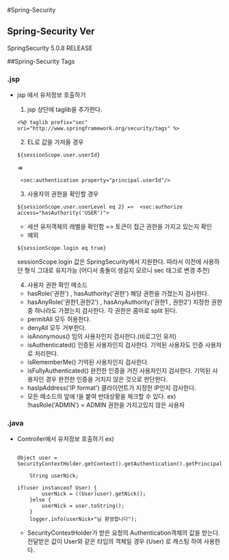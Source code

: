 #Spring-Security

## Spring-Security Ver
 SpringSecurity 5.0.8 RELEASE

##Spring-Security Tags

### .jsp
  + jsp 에서 유저정보 호출하기
    1. jsp 상단에 taglib을 추가한다.
    <pre><code><%@ taglib prefix="sec" uri="http://www.springframework.org/security/tags" %></pre></code>

    2. EL로 값을 가져올 경우
    <pre><code>${sessionScope.user.userId}</pre></code>
    =>
    <pre><code> &ltsec:authentication property="principal.userId"/&gt </pre></code>

    3. 사용자의 권한을 확인할 경우
    <pre><code>${sessionScope.user.userLevel eq 2} =>  &ltsec:authorize access="hasAuthority('USER')"&gt</pre></code>
      - 세션 유저객체의 레벨을 확인함        =>      토큰이 접근 권한을 가지고 있는지 확인

      * 예외
    <pre><code>${sessionScope.login eq true}</pre></code>
    sessionScope.login 값은 SpringSecurity에서 지원한다.
    따라서 이전에 사용하던 형식 그대로 유지가능
    (어디서 충돌이 생길지 모르니 sec 태그로 변경 추천)

    4. 사용자 권한 확인 메소드
      - hasRole('권한') , hasAuthority('권한')
        해당 권한을 가졌는지 검사한다.
      - hasAnyRole('권한1,권한2') , hasAnyAuthority('권한1 , 권한2')
        지정한 권한 중 하나라도 가졌는지 검사한다. 각 권한은 콤마로 split 된다.
      - permitAll
        모두 허용한다.
      - denyAll
        모두 거부한다.
      - isAnonymous()
        임의 사용자인지 검사한다.(비로그인 유저)
      - isAuthenticated()
        인증된 사용자인지 검사한다. 기억된 사용자도 인증 사용자로 처리한다.
      - isRememberMe()
        기억된 사용자인지 검사한다.
      - isFullyAuthenticated()
        완전한 인증을 거친 사용자인지 검사한다. 기억된 사용자인 경우 완전한 인증을 거치지 않은 것으로 판단한다.
      - hasIpAddress('IP format')
        클라이언트가 지정한 IP인지 검사한다.

       * 모든 메소드의 앞에 !을 붙여 반대상황을 체크할 수 있다.
       ex) !hasRole('ADMIN') = ADMIN 권한을 가지고있지 않은 사용자

### .java
  + Controller에서 유저정보 호출하기
    ex)
    <pre><code>
    Object user = SecurityContextHolder.getContext().getAuthentication().getPrincipal();

		String userNick;

    if(user instanceof User) {
			userNick = ((User)user).getNick();
		}else {
			userNick = user.toString();
		}
		logger.info(userNick+"님 환영합니다");
    </pre></code>
    - SecurityContextHolder가 받은 요청의 Authentication객체의 값을 받는다.
      전달받은 값이 User와 같은 타입의 객체일 경우 (User) 로 캐스팅 하여 사용한다.
